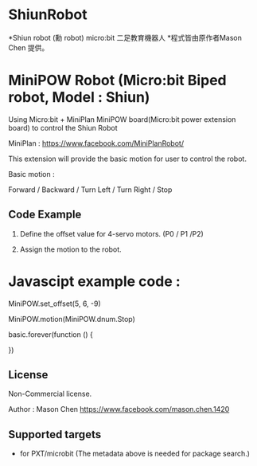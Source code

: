 # ShiunRobot
*Shiun robot (勳 robot) micro:bit 二足教育機器人 
*程式皆由原作者Mason Chen 提供。


# MiniPOW Robot (Micro:bit Biped robot, Model : Shiun)
Using Micro:bit + MiniPlan MiniPOW board(Micro:bit power extension board) to control the Shiun Robot

MiniPlan : https://www.facebook.com/MiniPlanRobot/

This extension will provide the basic motion for user to control the robot. 

Basic motion : 

Forward / Backward / Turn Left / Turn Right / Stop

## Code Example 
1. Define the offset value for 4-servo motors.  (P0 / P1 /P2)
      
2. Assign the motion to the robot. 

Javascipt example code : 
==============================================================================
MiniPOW.set_offset(5, 6, -9)

MiniPOW.motion(MiniPOW.dnum.Stop)

basic.forever(function () {
	
})


## License

Non-Commercial license.

Author : Mason Chen
https://www.facebook.com/mason.chen.1420

## Supported targets

* for PXT/microbit
(The metadata above is needed for package search.)
